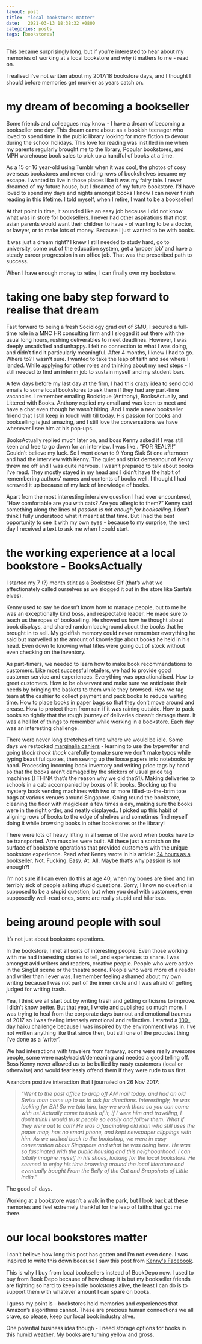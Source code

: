 ```yaml
---
layout: post
title:  "local bookstores matter"
date:   2021-03-13 18:38:32 +0800
categories: posts
tags: [bookstores]
---
```


This became surprisingly long, but if you’re interested to hear about my memories of working at a local bookstore and why it matters to me - read on.

I realised I’ve not written about my 2017/18 bookstore days, and I thought I should before memories get murkier as years catch on.

# my dream of becoming a bookseller
Some friends and colleagues may know - I have a dream of becoming a bookseller one day. This dream came about as a bookish teenager who loved to spend time in the public library looking for more fiction to devour during the school holidays. This love for reading was instilled in me when my parents regularly brought me to the library, Popular bookstores, and MPH warehouse book sales to pick up a handful of books at a time.

As a 15 or 16 year-old using Tumblr when it was cool, the photos of cosy overseas bookstores and never ending rows of bookshelves became my escape. I wanted to live in those places like it was my fairy tale. I never dreamed of my future house, but I dreamed of my future bookstore. I’d have loved to spend my days and nights amongst books I know I can never finish reading in this lifetime. I told myself, when I retire, I want to be a bookseller!

At that point in time, it sounded like an easy job because I did not know what was in store for booksellers. I never had other aspirations that most asian parents would want their children to have - of wanting to be a doctor, or lawyer, or to make lots of money. Because I just wanted to be with books.

It was just a dream right? I knew I still needed to study hard, go to university, come out of the education system, get a ‘proper job’ and have a steady career progression in an office job. That was the prescribed path to success.

When I have enough money to retire, I can finally own my bookstore.

# taking one baby step forward to realise that dream
Fast forward to being a fresh Sociology grad out of SMU, I secured a full-time role in a MNC HR consulting firm and I slogged it out there with the usual long hours, rushing deliverables to meet deadlines. However, I was deeply unsatisfied and unhappy. I felt no connection to what I was doing, and didn’t find it particularly meaningful. After 4 months, I knew I had to go. Where to? I wasn’t sure. I wanted to take the leap of faith and see where I landed. While applying for other roles and thinking about my next steps - I still needed to find an interim job to sustain myself and my student loan.

A few days before my last day at the firm, I had this crazy idea to send cold emails to some local bookstores to ask them if they had any part-time vacancies. I remember emailing Booktique (Anthony), BooksActually, and Littered with Books. Anthony replied my email and was keen to meet and have a chat even though he wasn’t hiring. And I made a new bookseller friend that I still keep in touch with till today. His passion for books and bookselling is just amazing, and I still love the conversations we have whenever I see him at his pop-ups.

BooksActually replied much later on, and boss Kenny asked if I was still keen and free to go down for an interview. I was like.. “FOR REAL?!!” Couldn’t believe my luck. So I went down to 9 Yong Siak St one afternoon and had the interview with Kenny. The quiet and strict demeanour of Kenny threw me off and I was quite nervous. I wasn’t  prepared to talk about books I’ve read. They mostly stayed in my head and I didn’t have the habit of remembering authors’ names and contents of books well. I thought I had screwed it up because of my lack of knowledge of books.

Apart from the most interesting interview question I had ever encountered, “How comfortable are you with cats? Are you allergic to them?” Kenny said something along the lines of *passion is not enough for bookselling*. I don’t think I fully understood what it meant at that time. But I had the best opportunity to see it with my own eyes - because to my surprise, the next day I received a text to ask me when I could start.


# the working experience at a local bookstore - BooksActually
I started my 7 (?) month stint as a Bookstore Elf (that’s what we affectionately called ourselves as we slogged it out in the store like Santa’s elves).

Kenny used to say he doesn’t know how to manage people, but to me he was an exceptionally kind boss, and respectable leader. He made sure to teach us the ropes of bookselling. He showed us how he thought about book displays, and shared random background about the books that he brought in to sell. My goldfish memory could never remember everything he said but marvelled at the amount of knowledge about books he held in his head. Even down to knowing what titles were going out of stock without even checking on the inventory.

As part-timers, we needed to learn how to make book recommendations to customers. Like most successful retailers, we had to provide good customer service and experiences. Everything was operationalised. How to greet customers. How to be observant and make sure we anticipate their needs by bringing the baskets to them while they browsed. How we tag team at the cashier to collect payment and pack books to reduce waiting time. How to place books in paper bags so that they don’t move around and crease. How to protect them from rain if it was raining outside. How to pack books so tightly that the rough journey of deliveries doesn’t damage them. It was a hell lot of things to remember while working in a bookstore. Each day was an interesting challenge.

There were never long stretches of time where we would be idle. Some days we restocked [marginalia cahiers](https://www.booksactuallyshop.com/products/marginalia-cahier) - learning to use the typewriter and going *thock thock thock* carefully to make sure we don’t make typos while typing beautiful quotes, then sewing up the loose papers into notebooks by hand. Processing incoming book inventory and writing price tags by hand so that the books aren’t damaged by the stickers of usual price tag machines (I THINK  that’s the reason why we did that?!). Making deliveries to schools in a cab accompanied by boxes of lit books. Stocking up the mystery book vending machines with two or more filled-to-the-brim tote bags at various venues around Singapore. Going round the bookstore, cleaning the floor with magiclean a few times a day, making sure the books were in the right order, and neatly displayed.. I picked up this habit of aligning rows of books to the edge of shelves and sometimes find myself doing it while browsing books in other bookstores or the library!

There were lots of heavy lifting in all sense of the word when books have to be transported. Arm muscles were built. All these just a scratch on the surface of bookstore operations that provided customers with the unique bookstore experience. Read what Kenny wrote in his article: [24 hours as a bookseller](https://medium.com/booksactually/my-24-hours-as-a-bookseller-6b3e65f1faa1). Not. Fucking. Easy. At. All. Maybe that’s why passion is not enough?!

I’m not sure if I can even do this at age 40, when my bones are tired and I’m terribly sick of people asking stupid questions. Sorry, I know no question is supposed to be a stupid question, but when you deal with customers, even supposedly well-read ones, some are really stupid and hilarious.

# being around people with soul
It’s not just about bookstore operations.

In the bookstore, I met all sorts of interesting people. Even those working with me had interesting stories to tell, and experiences to share. I was amongst avid writers and readers, creative people. People who were active in the SingLit scene or the theatre scene. People who were more of a reader and writer than I ever was. I remember feeling ashamed about my own writing because I was not part of the inner circle and I was afraid of getting judged for writing trash.

Yea, I think we all start out by writing trash and getting criticisms to improve. I didn’t know better. But that year, I wrote and published so much more. I was trying to heal from the corporate days burnout and emotional traumas of 2017 so I was feeling intensely emotional and reflective. I started a [100-day haiku challenge](https://link.medium.com/Z0pEIwgzAeb)  because I was inspired by the environment I was in. I’ve not written anything like that since then, but still one of the proudest thing I’ve done as a ‘writer’.

We had interactions with travelers from faraway, some were really awesome people, some were nasty/racist/demeaning and needed a good telling off. Boss Kenny never allowed us to be bullied by nasty customers (local or otherwise) and would fearlessly offend them if they were rude to us first.

A random positive interaction that I journaled on 26 Nov 2017:

> *“Went to the post office to drop off AM mail today, and had an old Swiss man come up to us to ask for directions. Interestingly, he was looking for BA! So we told him, hey we work there so you can come with us! Actually come to think of it, if I were him and travelling, I don’t think I would trust people so easily and follow them. What if they were out to con? He was a fascinating old man who still uses the paper map, has no smart phone, and kept newspaper clippings with him. As we walked back to the bookshop, we were in easy conversation about Singapore and what he was doing here. He was so fascinated with the public housing and this neighbourhood. I can totally imagine myself in his shoes, looking for the local bookstore. He seemed to enjoy his time browsing around the local literature and eventually bought From the Belly of the Cat and Snapshots of Little India.”*

The good ol’ days.

Working at a bookstore wasn’t a walk in the park, but I look back at these memories and feel extremely thankful for the leap of faiths that got me there.

# our local bookstores matter
I can’t believe how long this post has gotten and I’m not even done. I was inspired to write this down because I saw this post from [Kenny's Facebook](https://www.facebook.com/kenny.leck/posts/10158257638953335).

This is why I buy from local booksellers instead of BookDepo now. I used to buy from Book Depo because of how cheap it is but my bookseller friends are fighting so hard to keep indie bookstores alive, the least I can do is to support them with whatever amount I can spare on books.

I guess my point is - bookstores hold memories and experiences that Amazon’s algorithms cannot. These are precious human connections we all crave, so please, keep our local book industry alive.

One potential business idea though - I need storage options for books in this humid weather. My books are turning yellow and gross.



